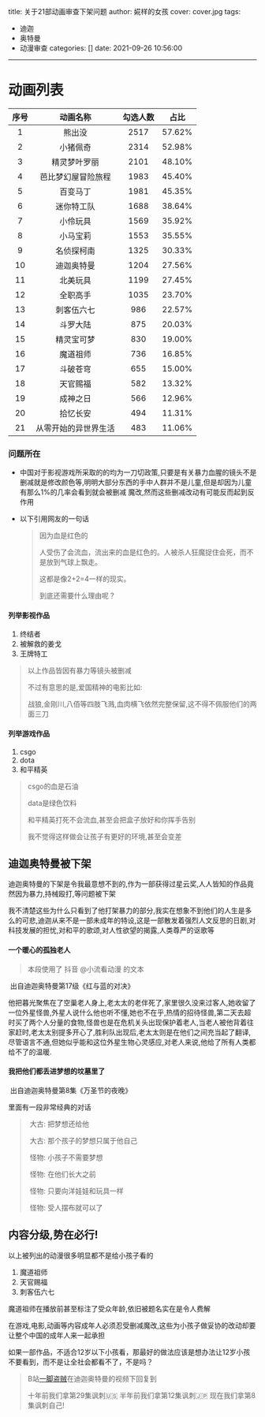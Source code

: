 title: 关于21部动画审查下架问题
author: 婲样的女孩
cover: cover.jpg
tags:
  - 迪迦
  - 奥特曼
  - 动漫审查
categories: []
date: 2021-09-26 10:56:00
---

# 动画列表

| 序号 |       动画名称       | 勾选人数 |  占比  |
| :--: | :------------------: | :------: | :----: |
|  1   |        熊出没        |   2517   | 57.62% |
|  2   |       小猪佩奇       |   2314   | 52.98% |
|  3   |     精灵梦叶罗丽     |   2101   | 48.10% |
|  4   |  芭比梦幻屋冒险旅程  |   1983   | 45.40% |
|  5   |       百变马丁       |   1981   | 45.35% |
|  6   |      迷你特工队      |   1688   | 38.64% |
|  7   |       小伶玩具       |   1569   | 35.92% |
|  8   |       小马宝莉       |   1553   | 35.55% |
|  9   |      名侦探柯南      |   1325   | 30.33% |
|  10  |      迪迦奥特曼      |   1204   | 27.56% |
|  11  |       北美玩具       |   1199   | 27.45% |
|  12  |       全职高手       |   1035   | 23.70% |
|  13  |      刺客伍六七      |   986    | 22.57% |
|  14  |       斗罗大陆       |   875    | 20.03% |
|  15  |      精灵宝可梦      |   830    | 19.00% |
|  16  |       魔道祖师       |   736    | 16.85% |
|  17  |       斗破苍穹       |   655    | 15.00% |
|  18  |       天官赐福       |   582    | 13.32% |
|  19  |       成神之日       |   566    | 12.96% |
|  20  |       拾忆长安       |   494    | 11.31% |
|  21  | 从零开始的异世界生活 |   483    | 11.06% |

### 问题所在

- 中国对于影视游戏所采取的的均为一刀切政策,只要是有关暴力血腥的镜头不是删减就是修改颜色等,明明大部分东西的手中人群并不是儿童,但是却因为儿童有那么1%的几率会看到就会被删减 魔改,然而这些删减改动有可能反而起到反作用

- 以下引用网友的一句话

  > 因为血是红色的
  >
  > 人受伤了会流血，流出来的血是红色的。人被杀人狂魔捉住会死，而不是放到气球上飘走。
  >
  > 这都是像2+2=4一样的现实。
  >
  > 到底还需要什么理由呢？

#### 列举影视作品

1. 终结者
2. 被解救的姜戈
3. 王牌特工

> 以上作品皆因有暴力等镜头被删减
>
> 不过有意思的是,爱国精神的电影比如:
>
> 战狼,金刚川,八佰等四肢飞溅,血肉横飞依然完整保留,这不得不佩服他们的两面三刀

#### 列举游戏作品

1. csgo
2. dota
3. 和平精英

> csgo的血是石油
>
> data是绿色饮料
>
> 和平精英打死不会流血,甚至会把盒子放好和你挥手告别
>
> 我不觉得这样做会让孩子有更好的环境,甚至会变差

## 迪迦奥特曼被下架

​	迪迦奥特曼的下架是令我最意想不到的,作为一部获得过星云奖,人人皆知的作品竟然因为暴力,持械殴打,等问题被下架

我不清楚这些为什么只看到了他打架暴力的部分,我实在想象不到他们的人生是多么的可悲,迪迦从来不是一部未成年的特设,这是一部散发着强烈人文反思的日剧,对科技发展的担忧,对和平的歌颂,对人性欲望的揭露,人类尊严的讴歌等

#### 一个暖心的孤独老人

> 本段使用了 抖音 @小流看动漫 的文本

​	出自迪迦奥特曼第17级《红与蓝的对决》

他把暮光聚焦在了空巢老人身上,老太太的老伴死了,家里很久没来过客人,她收留了一位外星怪兽,外星人说什么他也听不懂,她也不在乎,热情的招待怪兽,第二天去超时买了两个人分量的食物,怪兽也是在危机关头出现保护着老人,当老人被他背着往家赶时,老太太别提多开心了,胜利队出现后,老太太则是在他们之间充当起了翻译,尽管语言不通,但她似乎能和这位外星生物心灵感应,对老人来说,他给了所有人类都给不了的温暖.

#### 我把他们都丢进梦想的坟墓里了

​	出自迪迦奥特曼第8集《万圣节的夜晚》

里面有一段非常经典的对话

> ​	大古: 把梦想还给他
>
> ​	大古:  那个孩子的梦想只属于他自己
>
> ​	怪物: 小孩子不需要梦想
>
> ​	怪物: 在他们长大之前
>
> ​	怪物: 只要向洋娃娃和玩具一样
>
> ​	怪物: 受人摆布就可以了



## 内容分级,势在必行!

以上被列出的动漫很多明显都不是给小孩子看的

1. 魔道祖师
2. 天官赐福
3. 刺客伍六七

魔道祖师在播放前甚至标注了受众年龄,依旧被题名实在是令人费解

在游戏,电影,动画等内容成年人必须忍受删减魔改,这些为小孩子做妥协的改动却要让整个中国的成年人来一起承担

如果一部作品，不适合12岁以下小孩看，那最好的做法应该是想办法让12岁小孩不要看到，而不是让全社会都看不了，不是吗？

> B站[一脚盗贼](https://space.bilibili.com/284478878)在迪迦奥特曼的视频下回复到
>
> 十年前我们拿第29集讽刺🇺🇸
> 半年前我们拿第12集讽刺🇯🇵
> 现在我们拿第8集讽刺自己!
